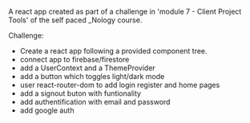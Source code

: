 A react app created as part of a challenge in 'module 7 - Client Project Tools' of the self paced _Nology course. <br />

Challenge: <br />

- Create a react app following a provided component tree.<br />
- connect app to firebase/firestore <br />
- add a UserContext and a ThemeProvider<br />
- add a button which toggles light/dark mode<br />
- user react-router-dom to add login register and home pages<br />
- add a signout buton with funtionality<br />
- add authentification with email and password<br />
- add google auth<br />

